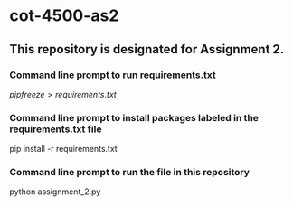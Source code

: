 # cot-4500-as2

## This repository is designated for Assignment 2.

### Command line prompt to run requirements.txt
$pip freeze > requirements.txt$

### Command line prompt to install packages labeled in the requirements.txt file
pip install -r requirements.txt

### Command line prompt to run the file in this repository
python assignment_2.py
